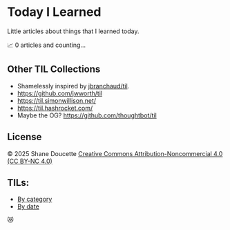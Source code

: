 # Today I Learned

Little articles about things that I learned today. 

📈 0 articles and counting...

## Other TIL Collections
* Shamelessly inspired by [jbranchaud/til](https://github.com/jbranchaud/til).
* https://github.com/jwworth/til
* https://til.simonwillison.net/
* https://til.hashrocket.com/ 
* Maybe the OG? https://github.com/thoughtbot/til

## License
&copy; 2025 Shane Doucette
[Creative Commons Attribution-Noncommercial 4.0 (CC BY-NC 4.0)](https://creativecommons.org/licenses/by-nc/4.0/)

## TILs:
* [By category](by-category.md)  
* [By date](by-date.md)

😻
